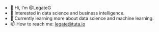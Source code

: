 - 👋 Hi, I’m @LegateG
- 👀 Interested in data science and business intelligence.
- 🌱 Currently learning more about data science and machine learning.
- 📫 How to reach me: legate@tuta.io

<!---
LegateG/LegateG is a ✨ special ✨ repository because its `README.md` (this file) appears on your GitHub profile.
You can click the Preview link to take a look at your changes.
--->
